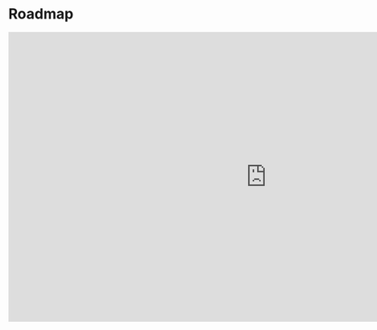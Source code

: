 # Roadmap

<iframe
  width="1024"
  height="576"
  src="https://miro.com/app/live-embed/uXjVI9CMBSs=/?moveToViewport=-1230,-574,2472,1302"
  frameborder="0"
  scrolling="no"
  allowfullscreen
></iframe>
